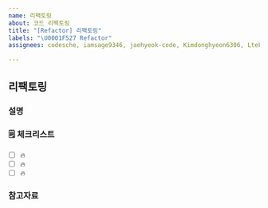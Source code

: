 ```yaml
---
name: 리팩토링
about: 코드 리팩토링
title: "[Refactor] 리팩토링"
labels: "\U0001F527 Refactor"
assignees: codesche, iamsage9346, jaehyeok-code, Kimdonghyeon6306, LteFroggy, roode1017

---
```


## 리팩토링

### 설명

<!-- 간단한 설명을 작성합니다. -->

### 🗒 체크리스트

- [ ] 🔥
- [ ] 🔥
- [ ] 🔥

### 참고자료

<!-- 참고할 정보나 링크를 작성합니다. -->
